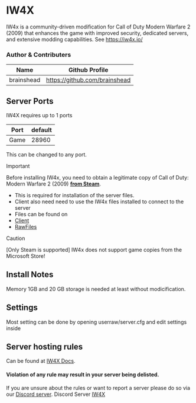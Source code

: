 # IW4X

IW4x is a community-driven modification for Call of Duty Modern Warfare 2 (2009) that enhances the game with improved security, dedicated servers, and extensive modding capabilities.
See https://iw4x.io/

 ### Author & Contributers
| Name        | Github Profile  |
| ------------- |-------------|
|   brainshead   | https://github.com/brainshead |

## Server Ports

IW4X requires up to 1 ports

| Port    | default       |
|---------|---------------|
| Game    | 28960         |

This can be changed to any port.


> [!IMPORTANT]
>
> Before installing IW4x, you need to obtain a legitimate copy of Call of Duty: Modern Warfare 2 (2009) [__from Steam__](https://store.steampowered.com/app/10180/Call_of_Duty_Modern_Warfare_2_2009/).
> - This is required for installation of the server files.
> - Client also need need to use the IW4x files installed to connect to the server
> - Files can be found on
> - [Client](https://github.com/iw4x/iw4x-client/releases)
> - [RawFiles](https://github.com/iw4x/iw4x-rawfiles/releases)



> [!CAUTION]
> [Only Steam is supported] IW4x does not support game copies from the Microsoft Store!

## Install Notes
Memory 1GB and 20 GB storage is needed at least without modicification.

## Settings

Most setting can be done by opening userraw/server.cfg and edit settings inside

## Server hosting rules 
Can be found at [IW4X Docs](https://docs.iw4x.io).

#### __Violation of any rule may result in your server being delisted.__

If you are unsure about the rules or want to report a server please do so via our [Discord server](https://discord.com/invite/pV2qJscTXf). 
Discord Server [IW4X](https://discord.com/invite/pV2qJscTXf) 
